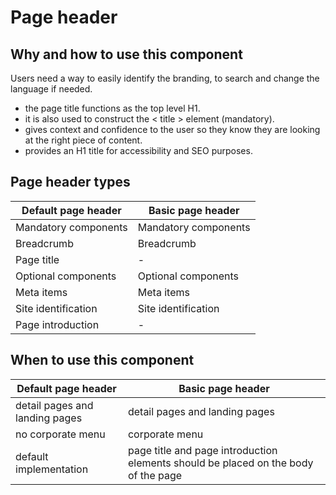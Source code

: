 # Page header

## Why and how to use this component
Users need a way to easily identify the branding, to search and change the language if needed.
* the page title functions as the top level H1.
* it is also used to construct the < title \> element (mandatory).
* gives context and confidence to the user so they know they are looking at the right piece of content.
* provides an H1 title for accessibility and SEO purposes.

## Page header types

| Default page header | Basic page header |
|------------|------------|
| Mandatory components | Mandatory components |
| Breadcrumb	| Breadcrumb |
| Page title | - |
| Optional components | Optional components |
| Meta items	| Meta items |
| Site identification	| Site identification |
| Page introduction |	- |

## When to use this component

| Default page header  | Basic page header |
| --------------- | ---------- |
| detail pages and landing pages | detail pages and landing pages|
| no corporate menu | corporate menu |
| default implementation | page title and page introduction elements should be placed on the body of the page |
